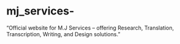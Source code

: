 # mj_services-
“Official website for M.J Services – offering Research, Translation, Transcription, Writing, and Design solutions.”
